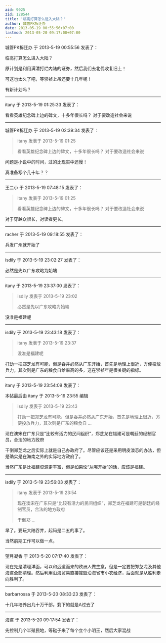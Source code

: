 ```yaml
---
aid: 9025
zid: 128544
title: '临高打算怎么进入大陆？'
author: 城管PK拆迁办
date: 2013-05-19 00:55:56+07:00
lastmod: 2013-05-20 09:17:00+07:00
---
```


城管PK拆迁办 于 2013-5-19 00:55:56 发表了：

临高打算怎么进入大陆？

原计划是利用满清打烂内陆的证券，然后我们去北伐收复旧土！

可这也太久了吧，等崇祯上吊还要十几年呢！

有新计划吗？

---------

itany 于 2013-5-19 01:25:33 发表了：

看看英雄纪念碑上边的碑文，十多年很长吗？ 对于要改造社会来说

---------

城管PK拆迁办 于 2013-5-19 02:39:34 发表了：

> itany 发表于 2013-5-19 01:25
> 
> 看看英雄纪念碑上边的碑文，十多年很长吗？ 对于要改造社会来说



问题是小说中的时间，过的比现实中还慢！

真准备写个几十年？？

---------

王二小 于 2013-5-19 07:48:15 发表了：

> itany 发表于 2013-5-19 01:25
> 
> 看看英雄纪念碑上边的碑文，十多年很长吗？ 对于要改造社会来说



对于穿越众很长，对读者更长。

---------

racher 于 2013-5-19 09:18:55 发表了：

兵发广州就开始了

---------

isdily 于 2013-5-19 23:02:27 发表了：

必然是先以广东攻略为始端

---------

itany 于 2013-5-19 23:37:00 发表了：

> isdily 发表于 2013-5-19 23:02
> 
> 必然是先以广东攻略为始端



没准是福建呢

---------

isdily 于 2013-5-19 23:43:18 发表了：

> itany 发表于 2013-5-19 23:37
> 
> 没准是福建呢



打劫一把郑芝龙有可能，但是吞并必然从广东开始，首先是地理上很近，方便投放兵力，其次则是广东的粮食自给率高的多，这在崇祯年是很关键的指标。

---------

itany 于 2013-5-19 23:54:09 发表了：

本帖最后由 itany 于 2013-5-19 23:55 编辑 


> 
> isdily 发表于 2013-5-19 23:43
> 
> 打劫一把郑芝龙有可能，但是吞并必然从广东开始，首先是地理上很近，方便投放兵力，其次则是广东的粮食自 ...



现在澳宋在广东只是“比较有活力的民间组织”，郑芝龙在福建可是朝廷的经制官员，合法的地方政府

干倒郑芝龙之后实际上就是自己办政府了。尽管应该还是采用明皮澳芯的办法，但是确实是在海南之外的实际地方政府了。

当然广东是比福建资源更丰富，但是如果论“从哪开始”的话，应该是福建。

---------

isdily 于 2013-5-19 23:56:03 发表了：

> itany 发表于 2013-5-19 23:54
> 
> 现在澳宋在广东只是“比较有活力的民间组织”，郑芝龙在福建可是朝廷的经制官员，合法的地方政府
> 
> 干倒郑 ...



早了。要玩大陆吞并，起码是二五的事了。

当然前期工作可以做一点。

---------

望月凝香 于 2013-5-20 07:17:40 发表了：

现在先是清理洋面，可以和远道而来的欧洲人做生意，但是一定要把郑芝龙及其他海盗全部清理。然后利用沿海贸易直接摧毁沿海省市小农经济，后面就是从胜利走向胜利了。

---------

barbarrossa 于 2013-5-20 08:33:23 发表了：

十几年培养出几十万干部，剩下的就是A过去了

---------

海盗 于 2013-5-20 09:17:54 发表了：

先控制几个半殖民地，等鞑子来了每个立个小明王，然后大家混战

---------

